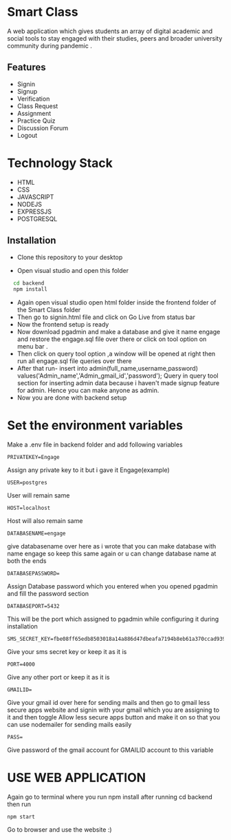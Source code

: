 
# Smart Class

A web application which gives students an array of digital academic and social tools to stay engaged with their studies, peers and broader university community during pandemic .


## Features

- Signin
- Signup
- Verification
- Class Request
- Assignment
- Practice Quiz
- Discussion Forum
- Logout

# Technology Stack
- HTML
- CSS
- JAVASCRIPT
- NODEJS
- EXPRESSJS
- POSTGRESQL



## Installation

- Clone this repository to your desktop

- Open visual studio and open this folder
```bash
  cd backend
  npm install
```
- Again open visual studio open html folder inside the frontend folder of the Smart Class folder
- Then go to signin.html file and click on Go Live from status bar
- Now the frontend setup is ready
- Now download pgadmin and make a database and give it name engage and restore the engage.sql file over there or click on tool option on menu bar .
- Then click on query tool option ,a window will be opened at right then run all engage.sql file queries over there 
- After that run- insert into admin(full_name,username,password) values('Admin_name','Admin_gmail_id','password');
Query in query tool section for inserting admin data because i haven't made signup feature for admin. Hence you can make anyone as admin.
- Now you are done with backend setup

# Set the environment variables

Make a .env file in backend folder and add following variables

```
PRIVATEKEY=Engage   
```
Assign any private key to it  but i gave it Engage(example)  

```
USER=postgres
```

User will remain same 

```
HOST=localhost
```
Host will also remain same

```
DATABASENAME=engage
```
give databasename over here as i wrote that you can make database with name engage so keep this same again or u can change database name at both the ends

```
DATABASEPASSWORD=
```
Assign Database password which you entered when you opened pgadmin and fill the password section

```
DATABASEPORT=5432
```
This will be the port which assigned to pgadmin while configuring it during installation

```
SMS_SECRET_KEY=fbe08ff65edb8503018a14a886d47dbeafa7194b8eb61a370ccad9390ebbcc3a974ab8979e62f79209dcf81412d76936d83eb01828dbef42ebd8d196e5b87549
```
Give your sms secret key or keep it as it is

```
PORT=4000
```
Give any other port or keep it as it is

```
GMAILID=
```
Give your gmail id over here for sending mails and then go to gmail less secure apps website and signin with your gmail which you  are assigning to it and then toggle Allow less secure apps button and make it on so that you can use nodemailer for sending mails easily

```
PASS=
```
Give password of the gmail account for GMAILID account to this variable


# USE WEB APPLICATION


Again go to terminal where you run npm install after running cd backend then run
```
npm start
```


Go to browser and use the website :)
